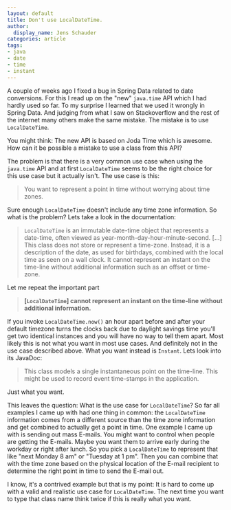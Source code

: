 ```yaml
---
layout: default
title: Don't use LocalDateTime.
author:
  display_name: Jens Schauder
categories: article
tags:
- java
- date
- time
- instant
---
```


A couple of weeks ago I fixed a bug in Spring Data related to date conversions.
For this I read up on the "new" `java.time` API which I had hardly used so far.
To my surprise I learned that we used it wrongly in Spring Data.
And judging from what I saw on Stackoverflow and the rest of the internet many others make the same mistake.
The mistake is to use `LocalDateTime`.

You might think: The new API is based on Joda Time which is awesome.
How can it be possible a mistake to use a class from this API?

The problem is that there is a very common use case when using the `java.time` API and at first `LocalDateTime` seems to be the right choice for this use case but it actually isn't.
The use case is this:

> You want to represent a point in time without worrying about time zones.

Sure enough `LocalDateTime` doesn't include any time zone information. 
So what is the problem?
Lets take a look in the documentation:

> `LocalDateTime` is an immutable date-time object that represents a date-time,
    often viewed as year-month-day-hour-minute-second.
    [...]
    This class does not store or represent a time-zone.
    Instead, it is a description of the date, as used for birthdays, combined with
    the local time as seen on a wall clock.
    It cannot represent an instant on the time-line without additional information
    such as an offset or time-zone.
    
Let me repeat the important part

> **[`LocalDateTime`] cannot represent an instant on the time-line without additional information.**

If you invoke `LocalDateTime.now()` an hour apart before and after your default timezone turns the clocks back due to daylight savings time you'll get two identical instances and you will have no way to tell them apart.
Most likely this is not what you want in most use cases.
And definitely not in the use case described above.
What you want instead is `Instant`.
Lets look into its JavaDoc:

> This class models a single instantaneous point on the time-line.
  This might be used to record event time-stamps in the application.
  
Just what you want.

This leaves the question: What is the use case for `LocalDateTime`?
So far all examples I came up with had one thing in common: the `LocalDateTime` information comes from a different source than the time zone information and get combined to actually get a point in time. 
One example I came up with is sending out mass E-mails.
You might want to control when people are getting the E-mails. 
Maybe you want them to arrive early during the workday or right after lunch.
So you pick a `LocalDateTime` to represent that like "next Monday 8 am" or "Tuesday at 1 pm". 
Then you can combine that with the time zone based on the physical location of the E-mail recipient to determine the right point in time to send the E-mail out.

I know, it's a contrived example but that is my point: It is hard to come up with a valid and realistic use case for `LocalDateTime`.
The next time you want to type that class name think twice if this is really what you want.